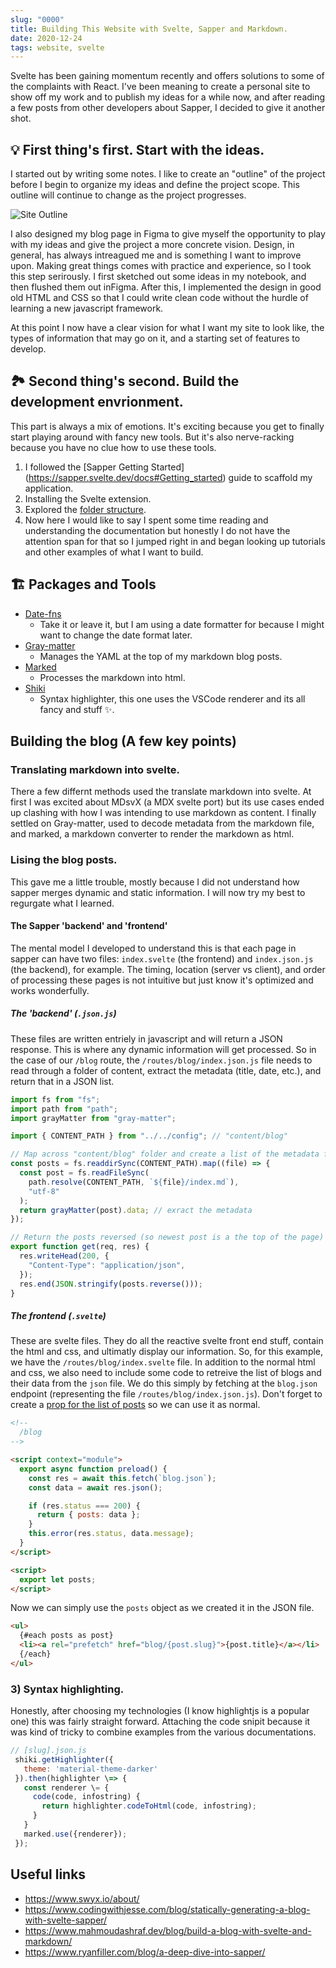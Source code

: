 ```yaml
---
slug: "0000"
title: Building This Website with Svelte, Sapper and Markdown.
date: 2020-12-24
tags: website, svelte
---
```


Svelte has been gaining momentum recently and offers solutions to some of the complaints with React. I've been meaning to create a personal site to show off my work and to publish my ideas for a while now, and after reading a few posts from other developers about Sapper, I decided to give it another shot.

## 💡 First thing's first. Start with the ideas.

I started out by writing some notes. I like to create an "outline" of the project before I begin to organize my ideas and define the project scope. This outline will continue to change as the project progresses.

![Site Outline](images/Site_Outline.png)

I also designed my blog page in Figma to give myself the opportunity to play with my ideas and give the project a more concrete vision. Design, in general, has always intreagued me and is something I want to improve upon. Making great things comes with practice and experience, so I took this step serirously. I first sketched out some ideas in my notebook, and then flushed them out inFigma. After this, I implemented the design in good old HTML and CSS so that I could write clean code without the hurdle of learning a new javascript framework.

At this point I now have a clear vision for what I want my site to look like, the types of information that may go on it, and a starting set of features to develop.

## 🏞️ Second thing's second. Build the development envrionment.

This part is always a mix of emotions. It's exciting because you get to finally start playing around with fancy new tools. But it's also nerve-racking because you have no clue how to use these tools.

1. I followed the [Sapper Getting Started] (https://sapper.svelte.dev/docs#Getting_started) guide to scaffold my application.
2. Installing the Svelte extension.
3. Explored the [folder structure](https://sapper.svelte.dev/docs#Sapper_app_structure).
4. Now here I would like to say I spent some time reading and understanding the documentation but honestly I do not have the attention span for that so I jumped right in and began looking up tutorials and other examples of what I want to build.

## 🏗️ Packages and Tools

- [Date-fns](https://date-fns.org/)
  - Take it or leave it, but I am using a date formatter for because I might want to change the date format later.
- [Gray-matter](https://github.com/jonschlinkert/gray-matter)
  - Manages the YAML at the top of my markdown blog posts.
- [Marked](https://marked.js.org/)
  - Processes the markdown into html.
- [Shiki](https://shiki.matsu.io/)
  - Syntax highlighter, this one uses the VSCode renderer and its all fancy and stuff ✨.

## Building the blog (A few key points)

### Translating markdown into svelte.

There a few differnt methods used the translate markdown into svelte. At first I was excited about MDsvX (a MDX svelte port) but its use cases ended up clashing with how I was intending to use markdown as content. I finally settled on Gray-matter, used to decode metadata from the markdown file, and marked, a markdown converter to render the markdown as html.

### Lising the blog posts.

This gave me a little trouble, mostly because I did not understand how sapper merges dynamic and static information. I will now try my best to regurgate what I learned.

#### The Sapper 'backend' and 'frontend'

The mental model I developed to understand this is that each page in sapper can have two files: `index.svelte` (the frontend) and `index.json.js` (the backend), for example. The timing, location (server vs client), and order of processing these pages is not intuitive but just know it's optimized and works wonderfully.

##### The 'backend' (`.json.js`)

These files are written entriely in javascript and will return a JSON response. This is where any dynamic information will get processed. So in the case of our `/blog` route, the `/routes/blog/index.json.js` file needs to read through a folder of content, extract the metadata (title, date, etc.), and return that in a JSON list.

```javascript
import fs from "fs";
import path from "path";
import grayMatter from "gray-matter";

import { CONTENT_PATH } from "../../config"; // "content/blog"

// Map across "content/blog" folder and create a list of the metadata from the index.md files.
const posts = fs.readdirSync(CONTENT_PATH).map((file) => {
  const post = fs.readFileSync(
    path.resolve(CONTENT_PATH, `${file}/index.md`),
    "utf-8"
  );
  return grayMatter(post).data; // exract the metadata
});

// Return the posts reversed (so newest post is a the top of the page)
export function get(req, res) {
  res.writeHead(200, {
    "Content-Type": "application/json",
  });
  res.end(JSON.stringify(posts.reverse()));
}
```

##### The frontend (`.svelte`)

These are svelte files. They do all the reactive svelte front end stuff, contain the html and css, and ultimatly display our information. So, for this example, we have the `/routes/blog/index.svelte` file. In addition to the normal html and css, we also need to include some code to retreive the list of blogs and their data from the `json` file. We do this simply by fetching at the `blog.json` endpoint (representing the file `/routes/blog/index.json.js`). Don't forget to create a [prop for the list of posts](https://svelte.dev/docs#1_export_creates_a_component_prop) so we can use it as normal.

```html
<!-- 
  /blog 
-->

<script context="module">
  export async function preload() {
    const res = await this.fetch(`blog.json`);
    const data = await res.json();

    if (res.status === 200) {
      return { posts: data };
    }
    this.error(res.status, data.message);
  }
</script>

<script>
  export let posts;
</script>
```

Now we can simply use the `posts` object as we created it in the JSON file.

```html
<ul>
  {#each posts as post}
  <li><a rel="prefetch" href="blog/{post.slug}">{post.title}</a></li>
  {/each}
</ul>
```

### 3) Syntax highlighting.

Honestly, after choosing my technologies (I know highlightjs is a popular one) this was fairly straight forward. Attaching the code snipit because it was kind of tricky to combine examples from the various documentations.

```javascript
// [slug].json.js
 shiki.getHighlighter({
   theme: 'material-theme-darker'
 }).then(highlighter \=> {
   const renderer \= {
     code(code, infostring) {
       return highlighter.codeToHtml(code, infostring);
     }
   }
   marked.use({renderer});
 });
```

## Useful links

- https://www.swyx.io/about/
- https://www.codingwithjesse.com/blog/statically-generating-a-blog-with-svelte-sapper/
- https://www.mahmoudashraf.dev/blog/build-a-blog-with-svelte-and-markdown/
- https://www.ryanfiller.com/blog/a-deep-dive-into-sapper/
